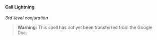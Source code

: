 #### Call Lightning
<!-- markdownlint-disable-next-line no-emphasis-as-heading -->
_3rd-level conjuration_

> **Warning:**
> This spell has not yet been transferred from the Google Doc.
